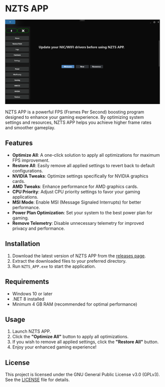 # NZTS APP

![NZTS APP Interface](images/nzts-app.png)

NZTS APP is a powerful FPS (Frames Per Second) boosting program designed to enhance your gaming experience. By optimizing system settings and resources, NZTS APP helps you achieve higher frame rates and smoother gameplay.

## Features

- **Optimize All**: A one-click solution to apply all optimizations for maximum FPS improvement.
- **Restore All**: Easily remove all applied settings to revert back to default configurations.
- **NVIDIA Tweaks**: Optimize settings specifically for NVIDIA graphics cards.
- **AMD Tweaks**: Enhance performance for AMD graphics cards.
- **CPU Priority**: Adjust CPU priority settings to favor your gaming applications.
- **MSI Mode**: Enable MSI (Message Signaled Interrupts) for better performance.
- **Power Plan Optimization**: Set your system to the best power plan for gaming.
- **Remove Telemetry**: Disable unnecessary telemetry for improved privacy and performance.

## Installation

1. Download the latest version of NZTS APP from the [releases page](https://github.com/nezhatweaks/nztsapp/releases).
2. Extract the downloaded files to your preferred directory.
3. Run `NZTS_APP.exe` to start the application.

## Requirements

- Windows 10 or later
- .NET 8 installed
- Minimum 4 GB RAM (recommended for optimal performance)

## Usage

1. Launch NZTS APP.
2. Click the **"Optimize All"** button to apply all optimizations.
3. If you wish to remove all applied settings, click the **"Restore All"** button.
4. Enjoy your enhanced gaming experience!

## License

This project is licensed under the GNU General Public License v3.0 (GPLv3).  
See the [LICENSE](./LICENSE) file for details.



